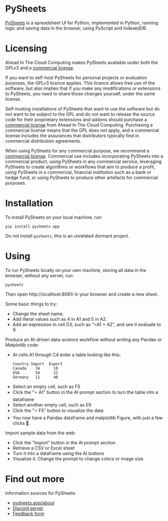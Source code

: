 # PySheets

[PySheets](https://pysheets.app/about) is a spreadsheet UI for Python, implemented in Python, running logic and saving data in the browser, using PyScript and IndexedDB.

# Licensing

Ahead In The Cloud Computing makes PySheets available under both the GPLv3 and a
[commercial license](https://buy.stripe.com/00g1684SS2BZ9Es7st).

If you want to self-host PySheets for personal projects or evaluation purposes, the GPLv3 licence applies. 
This licence allows free use of the software, but also implies that if you make any modifications or
extensions to PySheets, you need to share those changes yourself, under the same license. 

Self-hosting installations of PySheets that want to use the software but do not want to be subject to the GPL and
do not want to release the source code for their proprietary extensions and addons should purchase a
[commercial license](https://buy.stripe.com/00g1684SS2BZ9Es7st)
from Ahead In The Cloud Computing. Purchasing a commercial license means that the GPL does not apply, and a commercial 
license includes the assurances that distributors typically find in commercial distribution agreements.

When using PySheets for any commercial purpose, we recommend a [commercial license](https://buy.stripe.com/00g1684SS2BZ9Es7st).
Commercial use includes incorporating PySheets into a commercial product, 
using PySheets in any commercial service, 
leveraging PySheets to create algorithms or workflows that aim to produce a profit,
using PySheets in a commercial, financial institution such as a bank or hedge fund,
or using PySheets to produce other artefacts for commercial purposes.



  
# Installation

To install PySheets on your local machine, run:

```
pip install pysheets-app
```

Do not install `pysheets`, this is an unrelated dormant project.

# Using

To run PySheets locally on your own machine, storing all data in the browser, without any server, run:

```
pysheets
```

Then open http://localhost:8081/ in your browser and create a new sheet.

Some basic things to try:
 - Change the sheet name.
 - Add literal values such as 4 in A1 and 5 in A2.
 - Add an expression in cell D3, such as "=A1 + A2", and see it evaluate to 9.

Produce an AI-driven data-science workflow without writing any Pandas or Matplotlib code:
 - At cells A1 through C4 enter a table looking like this:
    ```
    Country	Import	Export
    Canada	  34      10
    USA       54      22
    Germany   11      40
    ```
 - Select an empty cell, such as F5
 - Click the "⭐ A1" button in the AI prompt section to turn the table into a dataframe
 - Select another empty cell, such as E9
 - Click the "⭐ F5" button to visualize the data
 - You now have a Pandas dataframe and matplotlib Figure, with just a few clicks 🤯. 

Import sample data from the web:
 - Click the "Import" button in the AI prompt section
 - Retrieve a CSV or Excel sheet
 - Turn it into a dataframe using the AI buttons
 - Visualize it. Change the prompt to change colors or image size.

# Find out more

Information sources for PySheets:
 - [pysheets.app/about](https://pysheets.app/about)
 - [Discord server](https://discord.com/invite/4wy23872th)
 - [Feedback form](https://docs.google.com/forms/d/e/1FAIpQLScmeDuDr5fxKYhe04Jo-pNS73P4VF2m-i8X8EC9rfKl-jT84A/viewform)